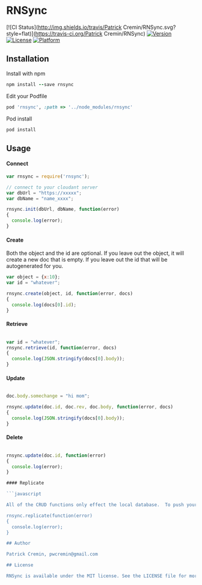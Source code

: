 # RNSync

[![CI Status](http://img.shields.io/travis/Patrick Cremin/RNSync.svg?style=flat)](https://travis-ci.org/Patrick Cremin/RNSync)
[![Version](https://img.shields.io/cocoapods/v/RNSync.svg?style=flat)](http://cocoapods.org/pods/RNSync)
[![License](https://img.shields.io/cocoapods/l/RNSync.svg?style=flat)](http://cocoapods.org/pods/RNSync)
[![Platform](https://img.shields.io/cocoapods/p/RNSync.svg?style=flat)](http://cocoapods.org/pods/RNSync)

## Installation

Install with npm
```ruby
npm install --save rnsync
```

Edit your Podfile
```ruby
pod 'rnsync', :path => '../node_modules/rnsync'
```

Pod install
```ruby
pod install
```

## Usage

#### Connect
```javascript
var rnsync = require('rnsync');

// connect to your cloudant server
var dbUrl = "https://xxxxx";
var dbName = "name_xxxx";

rnsync.init(dbUrl, dbName, function(error)
{
  console.log(error);
}
```

#### Create

Both the object and the id are optional.  If you leave out the object, it will create a new doc that is empty.  If you leave
out the id that will be autogenerated for you.
```javascript
var object = {x:10};
var id = "whatever";

rnsync.create(object, id, function(error, docs)
{
  console.log(docs[0].id);
}
```

#### Retrieve

```javascript

var id = "whatever";
rnsync.retrieve(id, function(error, docs)
{
  console.log(JSON.stringify(docs[0].body));
}
```

#### Update

```javascript

doc.body.somechange = "hi mom";

rnsync.update(doc.id, doc.rev, doc.body, function(error, docs)
{
  console.log(JSON.stringify(docs[0].body));
}
```

#### Delete

```javascript

rnsync.update(doc.id, function(error)
{
  console.log(error);
}

#### Replicate

```javascript

All of the CRUD functions only effect the local database.  To push your changes to the remote server you must replicate.

rnsync.replicate(function(error)
{
  console.log(error);
}

## Author

Patrick Cremin, pwcremin@gmail.com

## License

RNSync is available under the MIT license. See the LICENSE file for more info.
